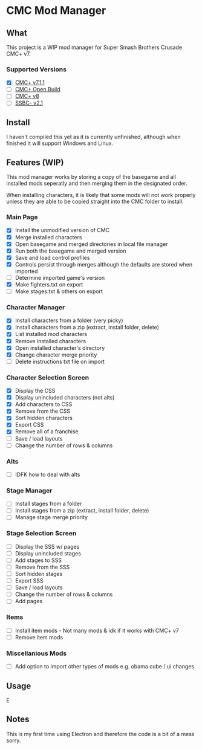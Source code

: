 # CMC Mod Manager
## What
This project is a WIP mod manager for Super Smash Brothers Crusade CMC+ v7.

### Supported Versions
- [x] [CMC+ v7.1.1](https://gamebanana.com/mods/50383)
- [ ] [CMC+ Open Build](https://discord.gg/kAbEBkx5Y4)
- [ ] [CMC+ v8](https://youtu.be/VCl5DMRHYbM)
- [ ] [SSBC- v2.1](https://gamebanana.com/mods/417588)
## Install
I haven't compiled this yet as it is currently unfinished, although when finished it will support Windows and Linux.
## Features (WIP)
This mod manager works by storing a copy of the basegame and all installed mods seperatly and then merging them in the designated order.

When installing characters, it is likely that some mods will not work properly unless they are able to be copied straight into the CMC folder to install.
### Main Page
- [x] Install the unmodified version of CMC
- [x] Merge installed characters
- [x] Open basegame and merged directories in local file manager
- [x] Run both the basegame and merged version
- [x] Save and load control profiles
- [x] Controls persist through merges although the defaults are stored when imported
- [ ] Determine imported game's version
- [x] Make fighters.txt on export
- [ ] Make stages.txt & others on export
### Character Manager
- [x] Install characters from a folder (very picky)
- [x] Install characters from a zip (extract, install folder, delete)
- [x] List installed mod characters
- [x] Remove installed characters
- [x] Open installed character's directory
- [x] Change character merge priority
- [ ] Delete instructions txt file on import
### Character Selection Screen
- [x] Display the CSS
- [x] Display unincluded characters (not alts)
- [x] Add characters to CSS
- [x] Remove from the CSS
- [x] Sort hidden characters
- [x] Export CSS
- [x] Remove all of a franchise
- [ ] Save / load layouts
- [ ] Change the number of rows & columns
### Alts
- [ ] IDFK how to deal with alts
### Stage Manager
- [ ] Install stages from a folder
- [ ] Install stages from a zip (extract, install folder, delete)
- [ ] Manage stage merge priority
### Stage Selection Screen
- [ ] Display the SSS w/ pages
- [ ] Display unincluded stages
- [ ] Add stages to SSS
- [ ] Remove from the SSS
- [ ] Sort hidden stages
- [ ] Export SSS
- [ ] Save / load layouts
- [ ] Change the number of rows & columns
- [ ] Add pages
### Items
- [ ] Install item mods - Not many mods & idk if it works with CMC+ v7
- [ ] Remove item mods
### Miscellanious Mods
- [ ] Add option to import other types of mods e.g. obama cube / ui changes
## Usage
E
## Notes
This is my first time using Electron and therefore the code is a bit of a mess sorry.
